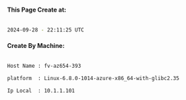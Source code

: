 
   
#### This Page Create at:

```bash

2024-09-28 - 22:11:25 UTC

```

#### Create By Machine:

```bash

Host Name : fv-az654-393

platform  : Linux-6.8.0-1014-azure-x86_64-with-glibc2.35

Ip Local  : 10.1.1.101

```

